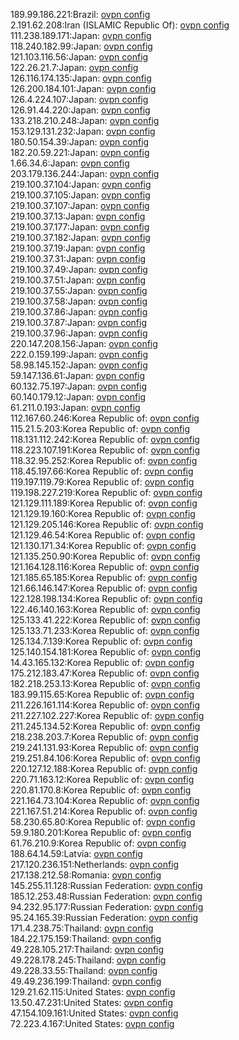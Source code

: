 189.99.186.221:Brazil: [ovpn config](vpn/189_99_186_221.ovpn)  
2.191.62.208:Iran (ISLAMIC Republic Of): [ovpn config](vpn/2_191_62_208.ovpn)  
111.238.189.171:Japan: [ovpn config](vpn/111_238_189_171.ovpn)  
118.240.182.99:Japan: [ovpn config](vpn/118_240_182_99.ovpn)  
121.103.116.56:Japan: [ovpn config](vpn/121_103_116_56.ovpn)  
122.26.21.7:Japan: [ovpn config](vpn/122_26_21_7.ovpn)  
126.116.174.135:Japan: [ovpn config](vpn/126_116_174_135.ovpn)  
126.200.184.101:Japan: [ovpn config](vpn/126_200_184_101.ovpn)  
126.4.224.107:Japan: [ovpn config](vpn/126_4_224_107.ovpn)  
126.91.44.220:Japan: [ovpn config](vpn/126_91_44_220.ovpn)  
133.218.210.248:Japan: [ovpn config](vpn/133_218_210_248.ovpn)  
153.129.131.232:Japan: [ovpn config](vpn/153_129_131_232.ovpn)  
180.50.154.39:Japan: [ovpn config](vpn/180_50_154_39.ovpn)  
182.20.59.221:Japan: [ovpn config](vpn/182_20_59_221.ovpn)  
1.66.34.6:Japan: [ovpn config](vpn/1_66_34_6.ovpn)  
203.179.136.244:Japan: [ovpn config](vpn/203_179_136_244.ovpn)  
219.100.37.104:Japan: [ovpn config](vpn/219_100_37_104.ovpn)  
219.100.37.105:Japan: [ovpn config](vpn/219_100_37_105.ovpn)  
219.100.37.107:Japan: [ovpn config](vpn/219_100_37_107.ovpn)  
219.100.37.13:Japan: [ovpn config](vpn/219_100_37_13.ovpn)  
219.100.37.177:Japan: [ovpn config](vpn/219_100_37_177.ovpn)  
219.100.37.182:Japan: [ovpn config](vpn/219_100_37_182.ovpn)  
219.100.37.19:Japan: [ovpn config](vpn/219_100_37_19.ovpn)  
219.100.37.31:Japan: [ovpn config](vpn/219_100_37_31.ovpn)  
219.100.37.49:Japan: [ovpn config](vpn/219_100_37_49.ovpn)  
219.100.37.51:Japan: [ovpn config](vpn/219_100_37_51.ovpn)  
219.100.37.55:Japan: [ovpn config](vpn/219_100_37_55.ovpn)  
219.100.37.58:Japan: [ovpn config](vpn/219_100_37_58.ovpn)  
219.100.37.86:Japan: [ovpn config](vpn/219_100_37_86.ovpn)  
219.100.37.87:Japan: [ovpn config](vpn/219_100_37_87.ovpn)  
219.100.37.96:Japan: [ovpn config](vpn/219_100_37_96.ovpn)  
220.147.208.156:Japan: [ovpn config](vpn/220_147_208_156.ovpn)  
222.0.159.199:Japan: [ovpn config](vpn/222_0_159_199.ovpn)  
58.98.145.152:Japan: [ovpn config](vpn/58_98_145_152.ovpn)  
59.147.136.61:Japan: [ovpn config](vpn/59_147_136_61.ovpn)  
60.132.75.197:Japan: [ovpn config](vpn/60_132_75_197.ovpn)  
60.140.179.12:Japan: [ovpn config](vpn/60_140_179_12.ovpn)  
61.211.0.193:Japan: [ovpn config](vpn/61_211_0_193.ovpn)  
112.167.60.246:Korea Republic of: [ovpn config](vpn/112_167_60_246.ovpn)  
115.21.5.203:Korea Republic of: [ovpn config](vpn/115_21_5_203.ovpn)  
118.131.112.242:Korea Republic of: [ovpn config](vpn/118_131_112_242.ovpn)  
118.223.107.191:Korea Republic of: [ovpn config](vpn/118_223_107_191.ovpn)  
118.32.95.252:Korea Republic of: [ovpn config](vpn/118_32_95_252.ovpn)  
118.45.197.66:Korea Republic of: [ovpn config](vpn/118_45_197_66.ovpn)  
119.197.119.79:Korea Republic of: [ovpn config](vpn/119_197_119_79.ovpn)  
119.198.227.219:Korea Republic of: [ovpn config](vpn/119_198_227_219.ovpn)  
121.129.111.189:Korea Republic of: [ovpn config](vpn/121_129_111_189.ovpn)  
121.129.19.160:Korea Republic of: [ovpn config](vpn/121_129_19_160.ovpn)  
121.129.205.146:Korea Republic of: [ovpn config](vpn/121_129_205_146.ovpn)  
121.129.46.54:Korea Republic of: [ovpn config](vpn/121_129_46_54.ovpn)  
121.130.171.34:Korea Republic of: [ovpn config](vpn/121_130_171_34.ovpn)  
121.135.250.90:Korea Republic of: [ovpn config](vpn/121_135_250_90.ovpn)  
121.164.128.116:Korea Republic of: [ovpn config](vpn/121_164_128_116.ovpn)  
121.185.65.185:Korea Republic of: [ovpn config](vpn/121_185_65_185.ovpn)  
121.66.146.147:Korea Republic of: [ovpn config](vpn/121_66_146_147.ovpn)  
122.128.198.134:Korea Republic of: [ovpn config](vpn/122_128_198_134.ovpn)  
122.46.140.163:Korea Republic of: [ovpn config](vpn/122_46_140_163.ovpn)  
125.133.41.222:Korea Republic of: [ovpn config](vpn/125_133_41_222.ovpn)  
125.133.71.233:Korea Republic of: [ovpn config](vpn/125_133_71_233.ovpn)  
125.134.7.139:Korea Republic of: [ovpn config](vpn/125_134_7_139.ovpn)  
125.140.154.181:Korea Republic of: [ovpn config](vpn/125_140_154_181.ovpn)  
14.43.165.132:Korea Republic of: [ovpn config](vpn/14_43_165_132.ovpn)  
175.212.183.47:Korea Republic of: [ovpn config](vpn/175_212_183_47.ovpn)  
182.218.253.13:Korea Republic of: [ovpn config](vpn/182_218_253_13.ovpn)  
183.99.115.65:Korea Republic of: [ovpn config](vpn/183_99_115_65.ovpn)  
211.226.161.114:Korea Republic of: [ovpn config](vpn/211_226_161_114.ovpn)  
211.227.102.227:Korea Republic of: [ovpn config](vpn/211_227_102_227.ovpn)  
211.245.134.52:Korea Republic of: [ovpn config](vpn/211_245_134_52.ovpn)  
218.238.203.7:Korea Republic of: [ovpn config](vpn/218_238_203_7.ovpn)  
219.241.131.93:Korea Republic of: [ovpn config](vpn/219_241_131_93.ovpn)  
219.251.84.106:Korea Republic of: [ovpn config](vpn/219_251_84_106.ovpn)  
220.127.12.188:Korea Republic of: [ovpn config](vpn/220_127_12_188.ovpn)  
220.71.163.12:Korea Republic of: [ovpn config](vpn/220_71_163_12.ovpn)  
220.81.170.8:Korea Republic of: [ovpn config](vpn/220_81_170_8.ovpn)  
221.164.73.104:Korea Republic of: [ovpn config](vpn/221_164_73_104.ovpn)  
221.167.51.214:Korea Republic of: [ovpn config](vpn/221_167_51_214.ovpn)  
58.230.65.80:Korea Republic of: [ovpn config](vpn/58_230_65_80.ovpn)  
59.9.180.201:Korea Republic of: [ovpn config](vpn/59_9_180_201.ovpn)  
61.76.210.9:Korea Republic of: [ovpn config](vpn/61_76_210_9.ovpn)  
188.64.14.59:Latvia: [ovpn config](vpn/188_64_14_59.ovpn)  
217.120.236.151:Netherlands: [ovpn config](vpn/217_120_236_151.ovpn)  
217.138.212.58:Romania: [ovpn config](vpn/217_138_212_58.ovpn)  
145.255.11.128:Russian Federation: [ovpn config](vpn/145_255_11_128.ovpn)  
185.12.253.48:Russian Federation: [ovpn config](vpn/185_12_253_48.ovpn)  
94.232.95.177:Russian Federation: [ovpn config](vpn/94_232_95_177.ovpn)  
95.24.165.39:Russian Federation: [ovpn config](vpn/95_24_165_39.ovpn)  
171.4.238.75:Thailand: [ovpn config](vpn/171_4_238_75.ovpn)  
184.22.175.159:Thailand: [ovpn config](vpn/184_22_175_159.ovpn)  
49.228.105.217:Thailand: [ovpn config](vpn/49_228_105_217.ovpn)  
49.228.178.245:Thailand: [ovpn config](vpn/49_228_178_245.ovpn)  
49.228.33.55:Thailand: [ovpn config](vpn/49_228_33_55.ovpn)  
49.49.236.199:Thailand: [ovpn config](vpn/49_49_236_199.ovpn)  
129.21.62.115:United States: [ovpn config](vpn/129_21_62_115.ovpn)  
13.50.47.231:United States: [ovpn config](vpn/13_50_47_231.ovpn)  
47.154.109.161:United States: [ovpn config](vpn/47_154_109_161.ovpn)  
72.223.4.167:United States: [ovpn config](vpn/72_223_4_167.ovpn)  
